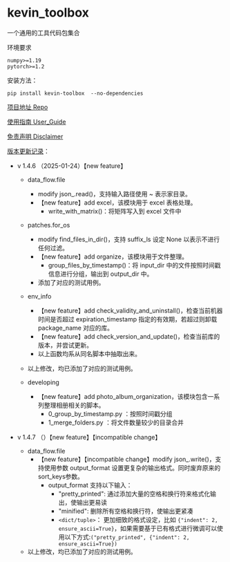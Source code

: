 # kevin_toolbox

一个通用的工具代码包集合



环境要求

```shell
numpy>=1.19
pytorch>=1.2
```

安装方法：

```shell
pip install kevin-toolbox  --no-dependencies
```



[项目地址 Repo](https://github.com/cantbeblank96/kevin_toolbox)

[使用指南 User_Guide](./notes/User_Guide.md)

[免责声明 Disclaimer](./notes/Disclaimer.md)

[版本更新记录](./notes/Release_Record.md)：

- v 1.4.6 （2025-01-24）【new feature】

  - data_flow.file
    - modify json_.read()，支持输入路径使用 ~ 表示家目录。
    - 【new feature】add excel，该模块用于 excel 表格处理。
      - write_with_matrix()：将矩阵写入到 excel 文件中

  - patches.for_os
    - modify find_files_in_dir()，支持 suffix_ls 设定 None 以表示不进行任何过滤。
    - 【new feature】add organize，该模块用于文件整理。
      - group_files_by_timestamp()：将 input_dir 中的文件按照时间戳信息进行分组，输出到 output_dir 中。
    - 添加了对应的测试用例。
  - env_info
    - 【new feature】add check_validity_and_uninstall()，检查当前机器时间是否超过 expiration_timestamp 指定的有效期，若超过则卸载 package_name 对应的库。
    - 【new feature】add check_version_and_update()，检查当前库的版本，并尝试更新。
    - 以上函数均系从同名脚本中抽取出来。
  - 以上修改，均已添加了对应的测试用例。
  - developing
    - 【new feature】add photo_album_organization，该模块包含一系列整理相册相关的脚本。
      -  0_group_by_timestamp.py ：按照时间戳分组
      -  1_merge_folders.py ：将文件数量较少的目录合并
- v 1.4.7 （）【new feature】【incompatible change】

  - data_flow.file
    - 【new feature】【incompatible change】modify json_.write()，支持使用参数 output_format 设置更复杂的输出格式。同时废弃原来的sort_keys参数。
      - output_format 支持以下输入：
        - "pretty_printed":     通过添加大量的空格和换行符来格式化输出，使输出更易读
        - "minified":           删除所有空格和换行符，使输出更紧凑
        - `<dict/tuple>`：     更加细致的格式设定，比如 `{"indent": 2, ensure_ascii=True}`，如果需要基于已有格式进行微调可以使用以下方式:`("pretty_printed", {"indent": 2, ensure_ascii=True})`
  - 以上修改，均已添加了对应的测试用例。
